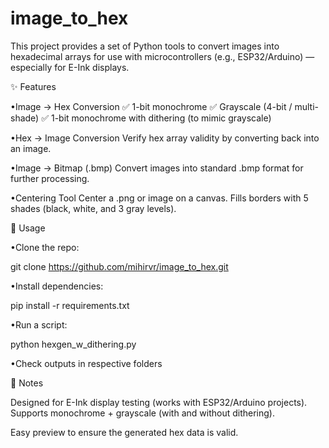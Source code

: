 # image_to_hex
This project provides a set of Python tools to convert images into hexadecimal arrays for use with microcontrollers (e.g., ESP32/Arduino) — especially for E-Ink displays.

✨ Features

•Image → Hex Conversion
✅ 1-bit monochrome
✅ Grayscale (4-bit / multi-shade)
✅ 1-bit monochrome with dithering (to mimic grayscale)

•Hex → Image Conversion
Verify hex array validity by converting back into an image.

•Image → Bitmap (.bmp)
Convert images into standard .bmp format for further processing.

•Centering Tool
Center a .png or image on a canvas.
Fills borders with 5 shades (black, white, and 3 gray levels).

🚀 Usage

•Clone the repo:

git clone https://github.com/mihirvr/image_to_hex.git

•Install dependencies:

pip install -r requirements.txt

•Run a script:

python hexgen_w_dithering.py

•Check outputs in respective folders


📌 Notes

Designed for E-Ink display testing (works with ESP32/Arduino projects).
Supports monochrome + grayscale (with and without dithering).

Easy preview to ensure the generated hex data is valid.

